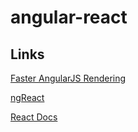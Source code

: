 # angular-react

## Links

[Faster AngularJS Rendering](http://www.williambrownstreet.net/blog/2014/04/faster-angularjs-rendering-angularjs-and-reactjs/)

[ngReact](https://github.com/davidchang/ngReact)

[React Docs](http://facebook.github.io/react/docs/getting-started.html)